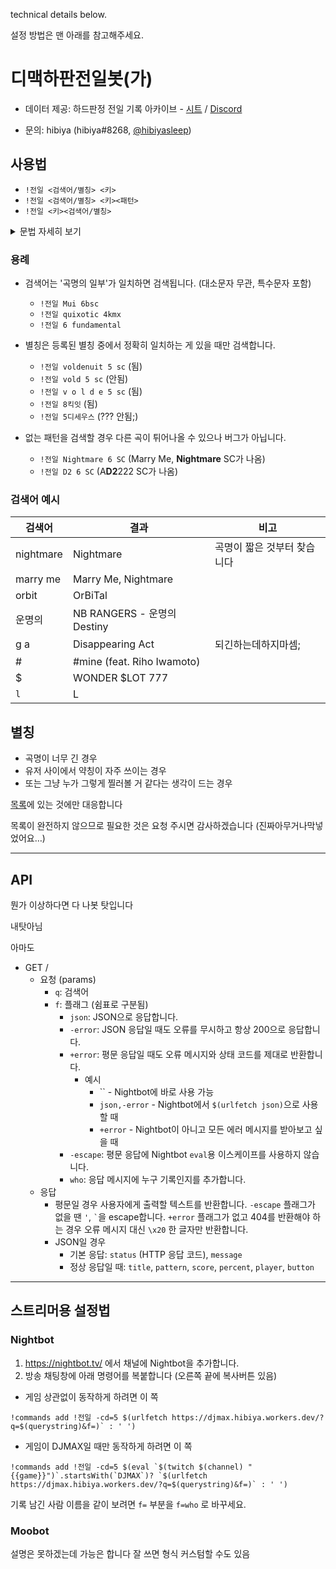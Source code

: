 technical details below.

설정 방법은 맨 아래를 참고해주세요.



# 디맥하판전일봇(가)

- 데이터 제공: 하드판정 전일 기록 아카이브 - [시트](https://docs.google.com/spreadsheets/d/16Lece3Rbov14mb6Jf7C8iCrDDr6lyXkn-pra8QJPcaw/edit) / [Discord](https://discord.gg/F7qkTr2NJ4)

- 문의: hibiya (hibiya#8268, [@hibiyasleep](https://twitter.com/hibiyasleep))


## 사용법

- `!전일 <검색어/별칭> <키>`
- `!전일 <검색어/별칭> <키><패턴>`
- `!전일 <키><검색어/별칭>`

<details>
<summary> 문법 자세히 보기 </summary>

- 요청 := `<곡 검색어>` ` `? `<패턴 검색어>` | `<키>` ` `? `<곡 검색어>`
- 곡 검색어 := `곡명의 일부` | `약칭`
- 패턴 검색어 := `<키>` (`b` | `k` | ` `)? `<난이도>`
- 키 := `4` | `5` | `6` | `8`
- 난이도 := `sc` | `mx`

</details>

### 용례

* 검색어는 '곡명의 일부'가 일치하면 검색됩니다. (대소문자 무관, 특수문자 포함)
  - `!전일 Mui 6bsc`
  - `!전일 quixotic 4kmx`
  - `!전일 6 fundamental`

* 별칭은 등록된 별칭 중에서 정확히 일치하는 게 있을 때만 검색합니다.
  - `!전일 voldenuit 5 sc` (됨)
  - `!전일 vold 5 sc` (안됨)
  - `!전일 v o l d e 5 sc` (됨)
  - `!전일 8킥잇` (됨)
  - `!전일 5디세우스` (??? 안됨;)

* 없는 패턴을 검색할 경우 다른 곡이 튀어나올 수 있으나 버그가 아닙니다.
  - `!전일 Nightmare 6 SC` (Marry Me, **Nightmare** SC가 나옴)
  - `!전일 D2 6 SC` (A**D2**222 SC가 나옴)

### 검색어 예시

검색어 | 결과 | 비고
------ | ---- | ----
nightmare | Nightmare | 곡명이 짧은 것부터 찾습니다
marry me | Marry Me, Nightmare
orbit | OrBiTal
운명의 | NB RANGERS - 운명의 Destiny
g a | Disappearing Act | 되긴하는데하지마셈;
\# | \#mine (feat. Riho Iwamoto)
$ | WONDER $LOT 777
`l` | L

## 별칭

- 곡명이 너무 긴 경우
- 유저 사이에서 약칭이 자주 쓰이는 경우
- 또는 그냥 누가 그렇게 찔러볼 거 같다는 생각이 드는 경우

[목록](https://github.com/hibiyasleep/djmax-topscore-worker/blob/main/src/alias.js)에 있는 것에만 대응합니다

목록이 완전하지 않으므로 필요한 것은 요청 주시면 감사하겠습니다 (진짜아무거나막넣었어요…)



---



## API

뭔가 이상하다면 다 나봇 탓입니다

내탓아님

아마도

* GET /
  * 요청 (params)
    - `q`: 검색어
    - `f`: 플래그 (쉼표로 구분됨)
      - `json`: JSON으로 응답합니다.
      - `-error`: JSON 응답일 때도 오류를 무시하고 항상 200으로 응답합니다.
      - `+error`: 평문 응답일 때도 오류 메시지와 상태 코드를 제대로 반환합니다.
        - 예시
          - `` - Nightbot에 바로 사용 가능
          - `json,-error` - Nightbot에서 `$(urlfetch json)`으로 사용할 때
          - `+error` - Nightbot이 아니고 모든 에러 메시지를 받아보고 싶을 때
      - `-escape`: 평문 응답에 Nightbot `eval`용 이스케이프를 사용하지 않습니다.
      - `who`: 응답 메시지에 누구 기록인지를 추가합니다.
  * 응답
    - 평문일 경우
      사용자에게 출력할 텍스트를 반환합니다.
      `-escape` 플래그가 없을 땐 `'`, <code>\`</code>을 escape합니다.
      `+error` 플래그가 없고 404를 반환해야 하는 경우 오류 메시지 대신 `\x20` 한 글자만 반환합니다.
    - JSON일 경우
      - 기본 응답: `status` (HTTP 응답 코드), `message`
      - 정상 응답일 때: `title`, `pattern`, `score`, `percent`, `player`, `button`



---



## 스트리머용 설정법

### Nightbot

1. https://nightbot.tv/ 에서 채널에 Nightbot을 추가합니다.
2. 방송 채팅창에 아래 명령어를 복붙합니다 (오른쪽 끝에 복사버튼 있음)

- 게임 상관없이 동작하게 하려면 이 쪽
```
!commands add !전일 -cd=5 $(urlfetch https://djmax.hibiya.workers.dev/?q=$(querystring)&f=)` : ' ')
```
- 게임이 DJMAX일 때만 동작하게 하려면 이 쪽
```
!commands add !전일 -cd=5 $(eval `$(twitch $(channel) "{{game}}")`.startsWith(`DJMAX`)? `$(urlfetch https://djmax.hibiya.workers.dev/?q=$(querystring)&f=)` : ' ')
```
기록 남긴 사람 이름을 같이 보려면 `f=` 부분을 `f=who` 로 바꾸세요.

### Moobot

설명은 못하겠는데 가능은 합니다
잘 쓰면 형식 커스텀할 수도 있음
